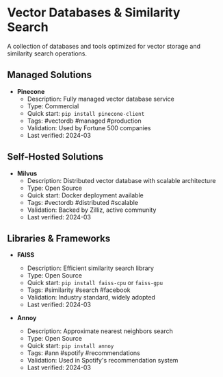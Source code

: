 # Vector Databases & Similarity Search

A collection of databases and tools optimized for vector storage and similarity search operations.

## Managed Solutions

- **Pinecone**
  - Description: Fully managed vector database service
  - Type: Commercial
  - Quick start: `pip install pinecone-client`
  - Tags: #vectordb #managed #production
  - Validation: Used by Fortune 500 companies
  - Last verified: 2024-03

## Self-Hosted Solutions

- **Milvus**
  - Description: Distributed vector database with scalable architecture
  - Type: Open Source
  - Quick start: Docker deployment available
  - Tags: #vectordb #distributed #scalable
  - Validation: Backed by Zilliz, active community
  - Last verified: 2024-03

## Libraries & Frameworks

- **FAISS**
  - Description: Efficient similarity search library
  - Type: Open Source
  - Quick start: `pip install faiss-cpu` or `faiss-gpu`
  - Tags: #similarity #search #facebook
  - Validation: Industry standard, widely adopted
  - Last verified: 2024-03

- **Annoy**
  - Description: Approximate nearest neighbors search
  - Type: Open Source
  - Quick start: `pip install annoy`
  - Tags: #ann #spotify #recommendations
  - Validation: Used in Spotify's recommendation system
  - Last verified: 2024-03 